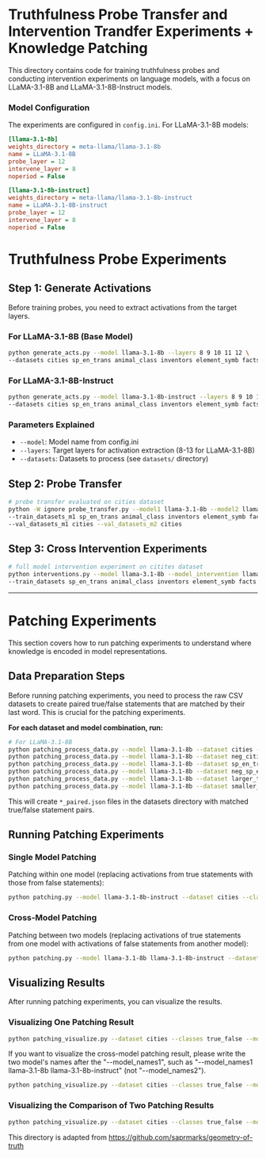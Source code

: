 # Truthfulness Probe Transfer and Intervention Trandfer Experiments + Knowledge Patching

This directory contains code for training truthfulness probes and conducting intervention experiments on language models, with a focus on LLaMA-3.1-8B and LLaMA-3.1-8B-Instruct models.


### Model Configuration

The experiments are configured in `config.ini`. For LLaMA-3.1-8B models:

```ini
[llama-3.1-8b]
weights_directory = meta-llama/llama-3.1-8b
name = LLaMA-3.1-8B
probe_layer = 12
intervene_layer = 8
noperiod = False

[llama-3.1-8b-instruct]
weights_directory = meta-llama/llama-3.1-8b-instruct
name = LLaMA-3.1-8B-instruct
probe_layer = 12
intervene_layer = 8
noperiod = False
```


# Truthfulness Probe Experiments

## Step 1: Generate Activations

Before training probes, you need to extract activations from the target layers.

### For LLaMA-3.1-8B (Base Model)

```bash
python generate_acts.py --model llama-3.1-8b --layers 8 9 10 11 12 \
--datasets cities sp_en_trans animal_class inventors element_symb facts --device cuda:0
```

### For LLaMA-3.1-8B-Instruct

```bash
python generate_acts.py --model llama-3.1-8b-instruct --layers 8 9 10 11 12 \
--datasets cities sp_en_trans animal_class inventors element_symb facts --device cuda:0
```


### Parameters Explained

- `--model`: Model name from config.ini
- `--layers`: Target layers for activation extraction (8-13 for LLaMA-3.1-8B)
- `--datasets`: Datasets to process (see `datasets/` directory)

## Step 2: Probe Transfer 


```bash
# probe transfer evaluated on cities dataset
python -W ignore probe_transfer.py --model1 llama-3.1-8b --model2 llama-3.1-8b-instruct \
--train_datasets_m1 sp_en_trans animal_class inventors element_symb facts  --train_datasets_m2 sp_en_trans animal_class inventors element_symb facts \
--val_datasets_m1 cities --val_datasets_m2 cities 
```


## Step 3: Cross Intervention Experiments


```bash
# full model intervention experiment on citites dataset
python interventions.py --model llama-3.1-8b --model_intervention llama-3.1-8b-instruct --probe MMProbe --device cuda:0 \
--train_datasets sp_en_trans animal_class inventors element_symb facts --val_dataset cities
```

---

# Patching Experiments

This section covers how to run patching experiments to understand where knowledge is encoded in model representations.

## Data Preparation Steps

Before running patching experiments, you need to process the raw CSV datasets to create paired true/false statements that are matched by their last word. This is crucial for the patching experiments.

**For each dataset and model combination, run:**

```bash
# For LLaMA-3.1-8B
python patching_process_data.py --model llama-3.1-8b --dataset cities --device cuda:0
python patching_process_data.py --model llama-3.1-8b --dataset neg_cities --device cuda:0
python patching_process_data.py --model llama-3.1-8b --dataset sp_en_trans --device cuda:0
python patching_process_data.py --model llama-3.1-8b --dataset neg_sp_en_trans --device cuda:0
python patching_process_data.py --model llama-3.1-8b --dataset larger_than --device cuda:0
python patching_process_data.py --model llama-3.1-8b --dataset smaller_than --device cuda:0
```

This will create `*_paired.json` files in the datasets directory with matched true/false statement pairs.


## Running Patching Experiments

### Single Model Patching

Patching within one model (replacing activations from true statements with those from false statements):

```bash
python patching.py --model llama-3.1-8b-instruct --dataset cities --classes true_false --device cuda:0
```

### Cross-Model Patching

Patching between two models (replacing activations of true statements from one model with activations of false statements from another model):

```bash
python patching.py --model llama-3.1-8b llama-3.1-8b-instruct --dataset cities --classes true_false --device cuda:0
```

## Visualizing Results

After running patching experiments, you can visualize the results.

### Visualizing One Patching Result

```bash
python patching_visualize.py --dataset cities --classes true_false --model_names1 llama-3.1-8b
```

If you want to visualize the cross-model patching result, please write the two model's names after the "--model_names1", such as "--model_names1 llama-3.1-8b llama-3.1-8b-instruct" (not "--model_names2").

```bash
python patching_visualize.py --dataset cities --classes true_false --model_names1 llama-3.1-8b
```

### Visualizing the Comparison of Two Patching Results

```bash
python patching_visualize.py --dataset cities --classes true_false --model_names1 llama-3.1-8b --model_names2 llama-3.1-8b-instruct
```


This directory is adapted from https://github.com/saprmarks/geometry-of-truth
